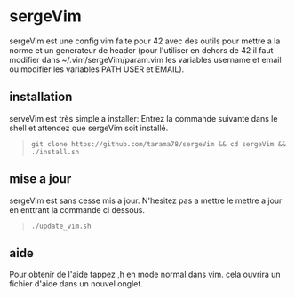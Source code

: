 # sergeVim
sergeVim est une config vim faite pour 42 avec des outils pour mettre a la norme et un generateur de header (pour l'utiliser en dehors de 42 il faut modifier dans ~/.vim/sergeVim/param.vim les variables username et email ou modifier les variables PATH USER et EMAIL).

## installation
serveVim est très simple a installer:
Entrez la commande suivante dans le shell et attendez que sergeVim soit installé.
>`git clone https://github.com/tarama78/sergeVim && cd sergeVim && ./install.sh`
  
## mise a jour
sergeVim est sans cesse mis a jour. N'hesitez pas a mettre le mettre a jour en enttrant la commande ci dessous.
>`./update_vim.sh`

## aide
Pour obtenir de l'aide tappez ,h en mode normal dans vim. cela ouvrira un fichier d'aide dans un nouvel onglet.
